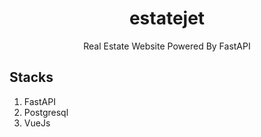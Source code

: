 <div align="center">
  <h1> estatejet </h1>
  <p> Real Estate Website Powered By FastAPI </p>
</div>  

## Stacks

1. FastAPI
2. Postgresql
3. VueJs
